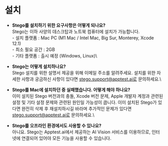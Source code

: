 # 설치

* **Stego를 설치하기 위한 요구사항은 어떻게 되나요?**\
  Stego는 이하 사양의 데스크탑과 노트북 컴퓨터에 설치가 가능합니다.\
  \- 설치 플랫폼 : Mac PC (M1 Mac / Intel Mac, Big Sur, Monterey, Xcode 12.1)\
  \- 최소 필요 공간 : 2GB\
  \- 기타 플랫폼 : 출시 예정 (Windows, Linux)\

* **Stego는 어떻게 설치하나요?**\
  Stego 설치를 위한 설명서 제공을 위해 이메일 주소를 알려주세요. 설치를 위한 자세한 사항과 궁금하신 사항이 있다면 stego.support@apptest.ai로 문의하세요.\

* **Stego를 Mac에 설치하던 중 실패했습니다. 어떻게 해야 하나요?**\
  이미 설치된 Stego 버전과의 충돌, Xcode 버전 문제, Apple 개발자 계정과 관련된 설정 및 기타 설정 문제와 관련된 원인일 가능성이 큽니다. 이미 설치된 Stego가 있다면 완전히 삭제 후 재설치하시길 바라며 추가적인 문제가 있다면 stego.support@apptest.ai로 문의하세요.\

* **Stego를 오프라인 환경에서도 사용할 수 있나요?**\
  아니요. Stego는 Apptest.ai에서 제공하는 AI Vision 서비스를 이용하므로, 인터넷에 연결되어 있어야 모든 기능을 사용할 수 있습니다.
